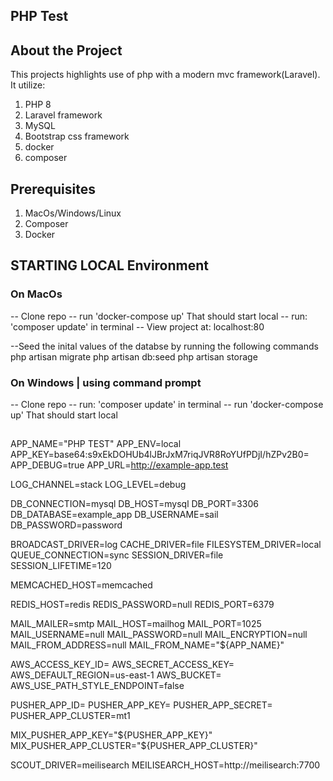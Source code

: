 ## PHP Test

## About the Project

This projects highlights use of php with a modern mvc framework(Laravel). It utilize:

1. PHP 8
2. Laravel framework
3. MySQL
4. Bootstrap css framework
5. docker
6. composer

## Prerequisites

1. MacOs/Windows/Linux
2. Composer
3. Docker

## STARTING LOCAL Environment

### On MacOs

-- Clone repo
-- run 'docker-compose up' That should start local
-- run: 'composer update' in terminal
-- View project at: localhost:80

--Seed the inital values of the databse by running the following commands
  php artisan migrate
  php artisan db:seed
  php artisan storage

### On Windows | using command prompt

-- Clone repo
-- run: 'composer update' in terminal
-- run 'docker-compose up' That should start local

##

APP_NAME="PHP TEST"
APP_ENV=local
APP_KEY=base64:s9xEkDOHUb4lJBrJxM7riqJVR8RoYUfPDjI/hZPv2B0=
APP_DEBUG=true
APP_URL=http://example-app.test

LOG_CHANNEL=stack
LOG_LEVEL=debug

DB_CONNECTION=mysql
DB_HOST=mysql
DB_PORT=3306
DB_DATABASE=example_app
DB_USERNAME=sail
DB_PASSWORD=password

BROADCAST_DRIVER=log
CACHE_DRIVER=file
FILESYSTEM_DRIVER=local
QUEUE_CONNECTION=sync
SESSION_DRIVER=file
SESSION_LIFETIME=120

MEMCACHED_HOST=memcached

REDIS_HOST=redis
REDIS_PASSWORD=null
REDIS_PORT=6379

MAIL_MAILER=smtp
MAIL_HOST=mailhog
MAIL_PORT=1025
MAIL_USERNAME=null
MAIL_PASSWORD=null
MAIL_ENCRYPTION=null
MAIL_FROM_ADDRESS=null
MAIL_FROM_NAME="${APP_NAME}"

AWS_ACCESS_KEY_ID=
AWS_SECRET_ACCESS_KEY=
AWS_DEFAULT_REGION=us-east-1
AWS_BUCKET=
AWS_USE_PATH_STYLE_ENDPOINT=false

PUSHER_APP_ID=
PUSHER_APP_KEY=
PUSHER_APP_SECRET=
PUSHER_APP_CLUSTER=mt1

MIX_PUSHER_APP_KEY="${PUSHER_APP_KEY}"
MIX_PUSHER_APP_CLUSTER="${PUSHER_APP_CLUSTER}"

SCOUT_DRIVER=meilisearch
MEILISEARCH_HOST=http://meilisearch:7700
